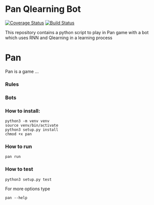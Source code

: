 # Pan Qlearning Bot
[![Coverage Status](https://coveralls.io/repos/github/plutasnyy/pan-qlearning-bot/badge.svg?branch=feature%2Fsetup-repository)](https://coveralls.io/github/plutasnyy/pan-qlearning-bot?branch=feature%2Fsetup-repository)
[![Build Status](https://travis-ci.org/plutasnyy/pan-qlearning-bot.svg?branch=master)](https://travis-ci.org/plutasnyy/pan-qlearning-bot)

This repository contains a python script to play in Pan game with a bot which uses RNN and Qlearning in a learning process

# Pan
Pan is a game ...

### Rules

### Bots

### How to install:
```
python3 -m venv venv
source venv/bin/activate
python3 setup.py install
chmod +x pan
```

### How to run
```
pan run
```

### How to test
```
python3 setup.py test
```

For more options type
```
pan --help
```
